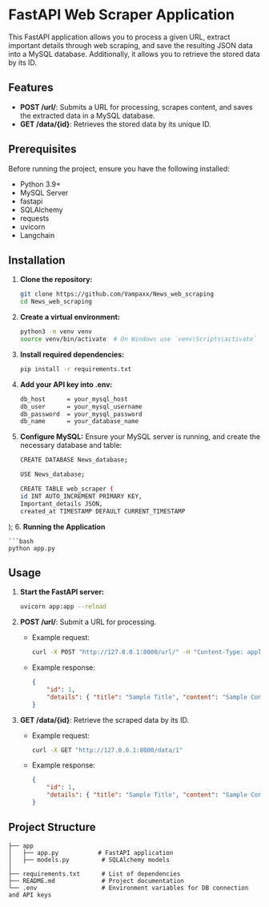 # FastAPI Web Scraper Application

This FastAPI application allows you to process a given URL, extract important details through web scraping, and save the resulting JSON data into a MySQL database. Additionally, it allows you to retrieve the stored data by its ID.

## Features

- **POST /url/**: Submits a URL for processing, scrapes content, and saves the extracted data in a MySQL database.
- **GET /data/{id}**: Retrieves the stored data by its unique ID.

## Prerequisites

Before running the project, ensure you have the following installed:

- Python 3.9+
- MySQL Server
- fastapi  
- SQLAlchemy
- requests  
- uvicorn                 
- Langchain

## Installation

1. **Clone the repository:**
    ```bash
    git clone https://github.com/Vampaxx/News_web_scraping
    cd News_web_scraping
    ```

2. **Create a virtual environment:**
    ```bash
    python3 -m venv venv
    source venv/bin/activate  # On Windows use `venv\Scripts\activate`
    ```

3. **Install required dependencies:**
    ```bash
    pip install -r requirements.txt
    ```
4. **Add your API key into .env:**
    ```bash
    db_host      = your_mysql_host      
    db_user      = your_mysql_username  
    db_password  = your_mysql_password  
    db_name      = your_database_name      
    
5. **Configure MySQL:**
Ensure your MySQL server is running, and create the necessary database and table:
    ```bash
    CREATE DATABASE News_database;
    
    USE News_database;
    
    CREATE TABLE web_scraper (
    id INT AUTO_INCREMENT PRIMARY KEY,
    Important_details JSON,
    created_at TIMESTAMP DEFAULT CURRENT_TIMESTAMP
);
  6. **Running the Application**

    ```bash
    python app.py
## Usage

1. **Start the FastAPI server:**
    ```bash
    uvicorn app:app --reload
    ```

2. **POST /url/**: Submit a URL for processing.
    - Example request:
      ```bash
      curl -X POST "http://127.0.0.1:8000/url/" -H "Content-Type: application/json" -d '{"URL": "https://example.com"}'
      ```
    - Example response:
      ```json
      {
          "id": 1,
          "details": { "title": "Sample Title", "content": "Sample Content" }
      }
      ```

3. **GET /data/{id}**: Retrieve the scraped data by its ID.
    - Example request:
      ```bash
      curl -X GET "http://127.0.0.1:8000/data/1"
      ```
    - Example response:
      ```json
      {
          "id": 1,
          "details": { "title": "Sample Title", "content": "Sample Content" }
      }
      ```

## Project Structure

```plaintext
├── app
│   ├── app.py           # FastAPI application
│   ├── models.py         # SQLAlchemy models
│   
├── requirements.txt      # List of dependencies
├── README.md             # Project documentation
└── .env                  # Environment variables for DB connection and API keys
